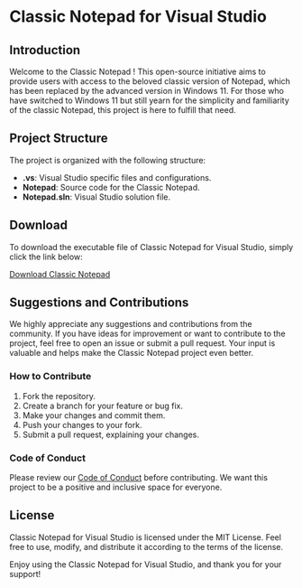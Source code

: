 # Classic Notepad for Visual Studio

## Introduction

Welcome to the Classic Notepad ! This open-source initiative aims to provide users with access to the beloved classic version of Notepad, which has been replaced by the advanced version in Windows 11. For those who have switched to Windows 11 but still yearn for the simplicity and familiarity of the classic Notepad, this project is here to fulfill that need.

## Project Structure

The project is organized with the following structure:

- **.vs**: Visual Studio specific files and configurations.
- **Notepad**: Source code for the Classic Notepad.
- **Notepad.sln**: Visual Studio solution file.

## Download

To download the executable file of Classic Notepad for Visual Studio, simply click the link below:

[Download Classic Notepad](https://github.com/itx-jd/classic-notepad/releases/download/1.0.0/Notepad.v1.0.0.exe)

## Suggestions and Contributions

We highly appreciate any suggestions and contributions from the community. If you have ideas for improvement or want to contribute to the project, feel free to open an issue or submit a pull request. Your input is valuable and helps make the Classic Notepad project even better.

### How to Contribute

1. Fork the repository.
2. Create a branch for your feature or bug fix.
3. Make your changes and commit them.
4. Push your changes to your fork.
5. Submit a pull request, explaining your changes.

### Code of Conduct

Please review our [Code of Conduct](CODE_OF_CONDUCT.md) before contributing. We want this project to be a positive and inclusive space for everyone.

## License

Classic Notepad for Visual Studio is licensed under the MIT License. Feel free to use, modify, and distribute it according to the terms of the license.

Enjoy using the Classic Notepad for Visual Studio, and thank you for your support!
